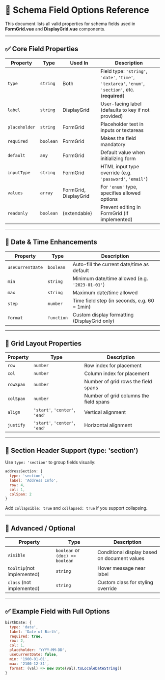 # 🧩 Schema Field Options Reference

This document lists all valid properties for schema fields used in **FormGrid.vue** and **DisplayGrid.vue** components.

---

## ✅ Core Field Properties

| Property        | Type         | Used In              | Description |
|----------------|--------------|----------------------|-------------|
| `type`         | `string`     | Both                 | Field type: `'string'`, `'date'`, `'time'`, `'textarea'`, `'enum'`, `'section'`, etc. (**required**) |
| `label`        | `string`     | DisplayGrid          | User-facing label (defaults to key if not provided) |
| `placeholder`  | `string`     | FormGrid             | Placeholder text in inputs or textareas |
| `required`     | `boolean`    | FormGrid             | Makes the field mandatory |
| `default`      | `any`        | FormGrid             | Default value when initializing form |
| `inputType`    | `string`     | FormGrid             | HTML input type override (e.g. `'password'`, `'email'`) |
| `values`       | `array`      | FormGrid, DisplayGrid| For `'enum'` type, specifies allowed options |
| `readonly`     | `boolean`    | (extendable)         | Prevent editing in FormGrid (if implemented) |

---

## 📅 Date & Time Enhancements

| Property        | Type         | Description |
|----------------|--------------|-------------|
| `useCurrentDate`| `boolean`    | Auto-fill the current date/time as default |
| `min`           | `string`     | Minimum date/time allowed (e.g. `'2023-01-01'`) |
| `max`           | `string`     | Maximum date/time allowed |
| `step`          | `number`     | Time field step (in seconds, e.g. 60 = 1min) |
| `format`        | `function`   | Custom display formatting (DisplayGrid only) |

---

## 📐 Grid Layout Properties

| Property    | Type       | Description |
|-------------|------------|-------------|
| `row`       | `number`   | Row index for placement |
| `col`       | `number`   | Column index for placement |
| `rowSpan`   | `number`   | Number of grid rows the field spans |
| `colSpan`   | `number`   | Number of grid columns the field spans |
| `align`     | `'start'`, `'center'`, `'end'` | Vertical alignment |
| `justify`   | `'start'`, `'center'`, `'end'` | Horizontal alignment |

---

## 🧱 Section Header Support (type: 'section')

Use `type: 'section'` to group fields visually:

```js
addressSection: {
  type: 'section',
  label: 'Address Info',
  row: 4,
  col: 1,
  colSpan: 2
}
```

Add `collapsible: true` and `collapsed: true` if you support collapsing.

---

## 🧠 Advanced / Optional

| Property                   | Type                            | Description |
|----------------------------|---------------------------------|-------------|
| `visible`                  | `boolean` or `(doc) => boolean` | Conditional display based on document values            |
| `tooltip`(not implemented) | `string`                       | Hover message near label |
| `class` (not implemented)  | `string`                       | Custom class for styling override |

---

## ✅ Example Field with Full Options

```js
birthDate: {
  type: 'date',
  label: 'Date of Birth',
  required: true,
  row: 2,
  col: 1,
  placeholder: 'YYYY-MM-DD',
  useCurrentDate: false,
  min: '1900-01-01',
  max: '2100-12-31',
  format: (val) => new Date(val).toLocaleDateString()
}
```